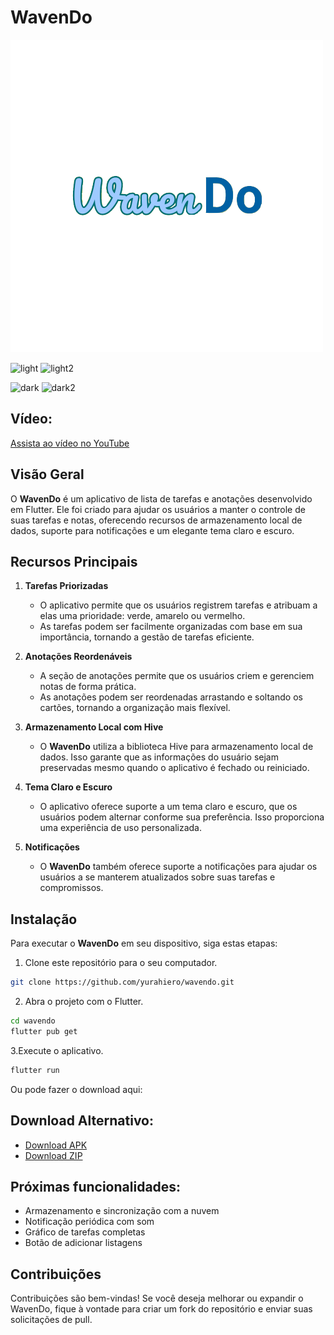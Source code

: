 # WavenDo

![Logo do WavenDo](assets/waven_do.png)


![light](https://github.com/yurahiero/waven_do/assets/145340493/f1ce514d-7b5c-459b-afb7-71d2a582a2e5)
![light2](https://github.com/yurahiero/waven_do/assets/145340493/5385a75c-e88b-41c2-a3e9-02bb98e2a8f4)



![dark](https://github.com/yurahiero/waven_do/assets/145340493/ef879076-a8ec-4ca7-bd9c-03e741e54761)
![dark2](https://github.com/yurahiero/waven_do/assets/145340493/704c33be-c613-4e91-8cd9-a282aa0e091d)

## Vídeo:

[Assista ao vídeo no YouTube](https://www.youtube.com/watch?v=bchsEMw-2gA)


## Visão Geral

O **WavenDo** é um aplicativo de lista de tarefas e anotações desenvolvido em Flutter. Ele foi criado para ajudar os usuários a manter o controle de suas tarefas e notas, oferecendo recursos de armazenamento local de dados, suporte para notificações e um elegante tema claro e escuro.

## Recursos Principais

1. **Tarefas Priorizadas**
   - O aplicativo permite que os usuários registrem tarefas e atribuam a elas uma prioridade: verde, amarelo ou vermelho.
   - As tarefas podem ser facilmente organizadas com base em sua importância, tornando a gestão de tarefas eficiente.

2. **Anotações Reordenáveis**
   - A seção de anotações permite que os usuários criem e gerenciem notas de forma prática.
   - As anotações podem ser reordenadas arrastando e soltando os cartões, tornando a organização mais flexível.

3. **Armazenamento Local com Hive**
   - O **WavenDo** utiliza a biblioteca Hive para armazenamento local de dados. Isso garante que as informações do usuário sejam preservadas mesmo quando o aplicativo é fechado ou reiniciado.

4. **Tema Claro e Escuro**
   - O aplicativo oferece suporte a um tema claro e escuro, que os usuários podem alternar conforme sua preferência. Isso proporciona uma experiência de uso personalizada.

5. **Notificações**
   - O **WavenDo** também oferece suporte a notificações para ajudar os usuários a se manterem atualizados sobre suas tarefas e compromissos.

## Instalação

Para executar o **WavenDo** em seu dispositivo, siga estas etapas:

1. Clone este repositório para o seu computador.

```bash
git clone https://github.com/yurahiero/wavendo.git
```

2. Abra o projeto com o Flutter.
```bash
cd wavendo
flutter pub get
```

3.Execute o aplicativo.
```bash
flutter run
```

Ou pode fazer o download aqui:
## Download Alternativo:
- [Download APK](https://www.mediafire.com/file/tlt2tiexjmy723g/waven-do.apk/file)
- [Download ZIP](https://www.mediafire.com/file/7tyajj5dnz4d0ka/waven-do.zip/file)


## Próximas funcionalidades:

- Armazenamento e sincronização com a nuvem
- Notificação periódica com som
- Gráfico de tarefas completas
- Botão de adicionar listagens

## Contribuições
Contribuições são bem-vindas! Se você deseja melhorar ou expandir o WavenDo, fique à vontade para criar um fork do repositório e enviar suas solicitações de pull.
